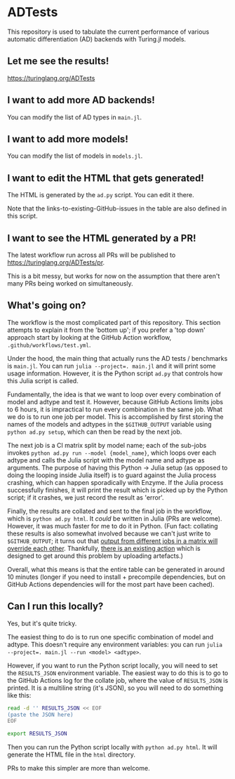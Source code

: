 # ADTests

This repository is used to tabulate the current performance of various automatic differentiation (AD) backends with Turing.jl models.

## Let me see the results!

https://turinglang.org/ADTests

## I want to add more AD backends!

You can modify the list of AD types in `main.jl`.

## I want to add more models!

You can modify the list of models in `models.jl`.

## I want to edit the HTML that gets generated!

The HTML is generated by the `ad.py` script.
You can edit it there.

Note that the links-to-existing-GitHub-issues in the table are also defined in this script.

## I want to see the HTML generated by a PR!

The latest workflow run across all PRs will be published to https://turinglang.org/ADTests/pr.

This is a bit messy, but works for now on the assumption that there aren't many PRs being worked on simultaneously.

## What's going on?

The workflow is the most complicated part of this repository.
This section attempts to explain it from the 'bottom up'; if you prefer a 'top down' approach start by looking at the GitHub Action workflow, `.github/workflows/test.yml`.

Under the hood, the main thing that actually runs the AD tests / benchmarks is `main.jl`.
You can run `julia --project=. main.jl` and it will print some usage information.
However, it is the Python script `ad.py` that controls how this Julia script is called.

Fundamentally, the idea is that we want to loop over every combination of model and adtype and test it.
However, because GitHub Actions limits jobs to 6 hours, it is impractical to run every combination in the same job.
What we do is to run one job per model.
This is accomplished by first storing the names of the models and adtypes in the `$GITHUB_OUTPUT` variable using `python ad.py setup`, which can then be read by the next job.

The next job is a CI matrix split by model name; each of the sub-jobs invokes `python ad.py run --model {model_name}`, which loops over each adtype and calls the Julia script with the model name and adtype as arguments.
The purpose of having this Python -> Julia setup (as opposed to doing the looping inside Julia itself) is to guard against the Julia process crashing, which can happen sporadically with Enzyme.
If the Julia process successfully finishes, it will print the result which is picked up by the Python script; if it crashes, we just record the result as 'error'.

Finally, the results are collated and sent to the final job in the workflow, which is `python ad.py html`.
It _could_ be written in Julia (PRs are welcome).
However, it was much faster for me to do it in Python.
(Fun fact: collating these results is also somewhat involved because we can't just write to `$GITHUB_OUTPUT`; it turns out that [output from different jobs in a matrix will override each other](https://github.com/orgs/community/discussions/26639).
Thankfully, [there is an existing action](https://github.com/beacon-biosignals/matrix-output) which is designed to get around this problem by uploading artefacts.)

Overall, what this means is that the entire table can be generated in around 10 minutes (longer if you need to install + precompile dependencies, but on GitHub Actions dependencies will for the most part have been cached).

## Can I run this locally?

Yes, but it's quite tricky.

The easiest thing to do is to run one specific combination of model and adtype.
This doesn't require any environment variables: you can run `julia --project=. main.jl --run <model> <adtype>`.

However, if you want to run the Python script locally, you will need to set the `RESULTS_JSON` environment variable.
The easiest way to do this is to go to the GitHub Actions log for the collate job, where the value of `RESULTS_JSON` is printed.
It is a multiline string (it's JSON), so you will need to do something like this:

```bash
read -d '' RESULTS_JSON << EOF
(paste the JSON here)
EOF

export RESULTS_JSON
```

Then you can run the Python script locally with `python ad.py html`.
It will generate the HTML file in the `html` directory.

PRs to make this simpler are more than welcome.

